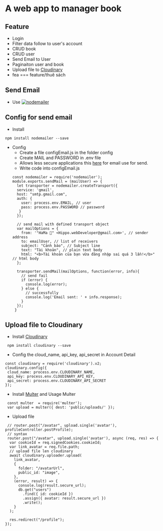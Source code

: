# A web app to manager book 
## Feature
* Login
* Filter data follow to user's account
* CRUD book
* CRUD user
* Send Email to User
* Paginaiton user and book
* Upload file to [Cloudinary](https://cloudinary.com/)
* fea === feature/thuê sách

## Send Email
* Use  [![nodemailer](https://raw.githubusercontent.com/nodemailer/nodemailer/master/assets/nm_logo_200x136.png)](https://nodemailer.com/)
## Config for send email
* Install
```node
npm install nodemailer --save
```
* Config
  * Create a file configEmail.js in the folder config
  * Create MAIL and PASSWORD in .env file
  * Allows less secure applications this [here](https://myaccount.google.com/lesssecureapps) for email use for send.
  * Write code into configEmail.js
  ```node
  const nodemailer = require('nodemailer');
  module.exports.sendMail = (mailUser) => {
    let transporter = nodemailer.createTransport({
    service: 'gmail',
    host: "smtp.gmail.com",
    auth: {
      user: process.env.EMAIL, // user
      pass: process.env.PASSWORD // password
     }
    });

    // send mail with defined transport object
    var mailOptions = {
      from: '"HaMa 👻" <Hippo.webDeveloper@gmail.com>', // sender address
      to: emailUser, // list of receivers
      subject: "Cảnh báo", // Subject line
      text: "Tài khoản", // plain text body
      html: "<b>Tài khoản của bạn vừa đăng nhập sai quá 3 lần!</b>" // html body
    };

    transporter.sendMail(mailOptions, function(error, info){
      // send fail
      if (error) {
        console.log(error);
      } else {
        // successfully
        console.log('Email sent: ' + info.response);
      }
    });
   }
  ```
  
## Upload file to Cloudinary
  * Install [Cloudinary](https://www.npmjs.com/package/cloudinary)
  ```node
   npm install cloudinary --save
  ```
  * Config the cloud_name, api_key, api_secret in Account Detail
  ```node
  const cloudinary = require('cloudinary').v2;
  cloudinary.config({ 
   cloud_name: process.env.CLOUDINARY_NAME, 
   api_key: process.env.CLOUDINARY_API_KEY, 
   api_secret: process.env.CLOUDINARY_API_SECRET
  });
  ```
  * Install [Multer](https://www.npmjs.com/package/multer) and Usage Multer
  ```node
   const multer  = require('multer');
   var upload = multer({ dest: 'public/uploads/' });
  ```
  * Upload file
  ```node
   // router.post("/avatar", upload.single('avatar'), profileController.postProfile);
   // syntax
   router.post("/avatar", upload.single('avatar'), async (req, res) => {
    var cookieId = req.signedCookies.cookieId;
    var link_avatar = req.file.path;
    // upload file len cloudinary
    await cloudinary.uploader.upload(
      link_avatar,
      {
        folder: "/avatarUrl",
        public_id: "image",
      },
      (error, result) => {
        console.log(result.secure_url);
        db.get("users")
          .find({ id: cookieId })
          .assign({ avatar: result.secure_url })
          .write();
      }
    );

    res.redirect("/profile");
  });
  ```
